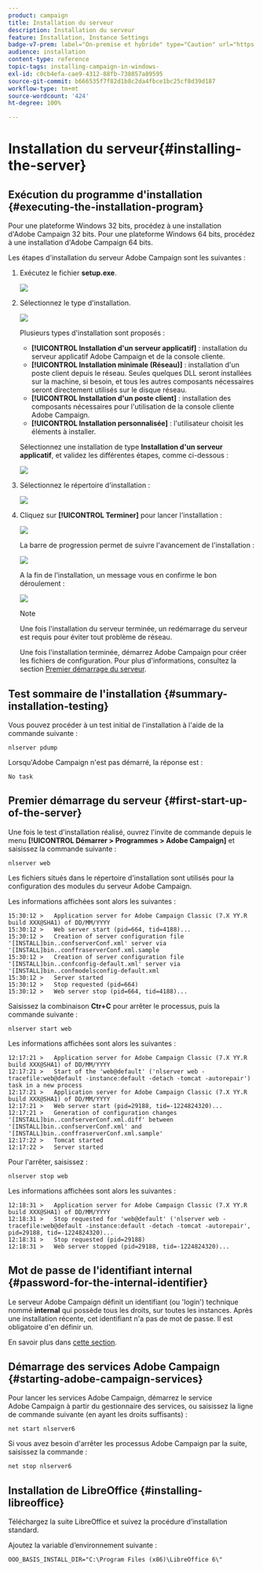 ```yaml
---
product: campaign
title: Installation du serveur
description: Installation du serveur
feature: Installation, Instance Settings
badge-v7-prem: label="On-premise et hybride" type="Caution" url="https://experienceleague.adobe.com/docs/campaign-classic/using/installing-campaign-classic/architecture-and-hosting-models/hosting-models-lp/hosting-models.html?lang=fr" tooltip="S’applique uniquement aux déploiements on-premise et hybrides"
audience: installation
content-type: reference
topic-tags: installing-campaign-in-windows-
exl-id: c0cb4efa-cae9-4312-88fb-738857a89595
source-git-commit: b666535f7f82d1b8c2da4fbce1bc25cf8d39d187
workflow-type: tm+mt
source-wordcount: '424'
ht-degree: 100%

---
```


# Installation du serveur{#installing-the-server}



## Exécution du programme d&#39;installation {#executing-the-installation-program}

Pour une plateforme Windows 32 bits, procédez à une installation d&#39;Adobe Campaign 32 bits. Pour une plateforme Windows 64 bits, procédez à une installation d&#39;Adobe Campaign 64 bits.

Les étapes d&#39;installation du serveur Adobe Campaign sont les suivantes :

1. Exécutez le fichier **setup.exe**.

   ![](assets/s_ncs_install_installer_01.png)

1. Sélectionnez le type d&#39;installation.

   ![](assets/s_ncs_install_installer_01a.png)

   Plusieurs types d&#39;installation sont proposés :

   * **[!UICONTROL Installation d&#39;un serveur applicatif]** : installation du serveur applicatif Adobe Campaign et de la console cliente.
   * **[!UICONTROL Installation minimale (Réseau)]** : installation d&#39;un poste client depuis le réseau. Seules quelques DLL seront installées sur la machine, si besoin, et tous les autres composants nécessaires seront directement utilisés sur le disque réseau.
   * **[!UICONTROL Installation d&#39;un poste client]** : installation des composants nécessaires pour l&#39;utilisation de la console cliente Adobe Campaign.
   * **[!UICONTROL Installation personnalisée]** : l&#39;utilisateur choisit les éléments à installer.

   Sélectionnez une installation de type **Installation d&#39;un serveur applicatif**, et validez les différentes étapes, comme ci-dessous :

   ![](assets/s_ncs_install_installer_02.png)

1. Sélectionnez le répertoire d&#39;installation :

   ![](assets/s_ncs_install_installer_03.png)

1. Cliquez sur **[!UICONTROL Terminer]** pour lancer l&#39;installation :

   ![](assets/s_ncs_install_installer_04.png)

   La barre de progression permet de suivre l&#39;avancement de l&#39;installation :

   ![](assets/s_ncs_install_installer_05.png)

   A la fin de l&#39;installation, un message vous en confirme le bon déroulement :

   ![](assets/s_ncs_install_installer_06.png)

   >[!NOTE]
   >
   >Une fois l&#39;installation du serveur terminée, un redémarrage du serveur est requis pour éviter tout problème de réseau.

   Une fois l&#39;installation terminée, démarrez Adobe Campaign pour créer les fichiers de configuration. Pour plus d&#39;informations, consultez la section [Premier démarrage du serveur](#first-start-up-of-the-server).

## Test sommaire de l&#39;installation {#summary-installation-testing}

Vous pouvez procéder à un test initial de l&#39;installation à l&#39;aide de la commande suivante :

```
nlserver pdump
```

Lorsqu&#39;Adobe Campaign n&#39;est pas démarré, la réponse est :

```
No task
```

## Premier démarrage du serveur {#first-start-up-of-the-server}

Une fois le test d&#39;installation réalisé, ouvrez l&#39;invite de commande depuis le menu **[!UICONTROL Démarrer > Programmes > Adobe Campaign]** et saisissez la commande suivante :

```
nlserver web
```

Les fichiers situés dans le répertoire d&#39;installation sont utilisés pour la configuration des modules du serveur Adobe Campaign.

Les informations affichées sont alors les suivantes :

```
15:30:12 >   Application server for Adobe Campaign Classic (7.X YY.R build XXX@SHA1) of DD/MM/YYYY
15:30:12 >   Web server start (pid=664, tid=4188)...
15:30:12 >   Creation of server configuration file '[INSTALL]bin..confserverConf.xml' server via '[INSTALL]bin..conffraserverConf.xml.sample
15:30:12 >   Creation of server configuration file '[INSTALL]bin..confconfig-default.xml' server via '[INSTALL]bin..confmodelsconfig-default.xml
15:30:12 >   Server started
15:30:12 >   Stop requested (pid=664)
15:30:12 >   Web server stop (pid=664, tid=4188)...
```

Saisissez la combinaison **Ctr+C** pour arrêter le processus, puis la commande suivante :

```
nlserver start web
```

Les informations affichées sont alors les suivantes :

```
12:17:21 >   Application server for Adobe Campaign Classic (7.X YY.R build XXX@SHA1) of DD/MM/YYYY
12:17:21 >   Start of the 'web@default' ('nlserver web -tracefile:web@default -instance:default -detach -tomcat -autorepair') task in a new process 
12:17:21 >   Application server for Adobe Campaign Classic (7.X YY.R build XXX@SHA1) of DD/MM/YYYY
12:17:21 >   Web server start (pid=29188, tid=-1224824320)...
12:17:21 >   Generation of configuration changes '[INSTALL]bin..confserverConf.xml.diff' between '[INSTALL]bin..confserverConf.xml' and '[INSTALL]bin..conffraserverConf.xml.sample'
12:17:22 >   Tomcat started
12:17:22 >   Server started
```

Pour l&#39;arrêter, saisissez :

```
nlserver stop web
```

Les informations affichées sont alors les suivantes :

```
12:18:31 >   Application server for Adobe Campaign Classic (7.X YY.R build XXX@SHA1) of DD/MM/YYYY
12:18:31 >   Stop requested for 'web@default' ('nlserver web -tracefile:web@default -instance:default -detach -tomcat -autorepair', pid=29188, tid=-1224824320)...
12:18:31 >   Stop requested (pid=29188)
12:18:31 >   Web server stopped (pid=29188, tid=-1224824320)...
```

## Mot de passe de l&#39;identifiant internal {#password-for-the-internal-identifier}

Le serveur Adobe Campaign définit un identifiant (ou &#39;login&#39;) technique nommé **internal** qui possède tous les droits, sur toutes les instances. Après une installation récente, cet identifiant n&#39;a pas de mot de passe. Il est obligatoire d&#39;en définir un.

En savoir plus dans [cette section](../../installation/using/configuring-campaign-server.md#internal-identifier).

## Démarrage des services Adobe Campaign {#starting-adobe-campaign-services}

Pour lancer les services Adobe Campaign, démarrez le service Adobe Campaign à partir du gestionnaire des services, ou saisissez la ligne de commande suivante (en ayant les droits suffisants) :

```
net start nlserver6
```

Si vous avez besoin d&#39;arrêter les processus Adobe Campaign par la suite, saisissez la commande :

```
net stop nlserver6
```

## Installation de LibreOffice {#installing-libreoffice}

Téléchargez la suite LibreOffice et suivez la procédure dʼinstallation standard.

Ajoutez la variable dʼenvironnement suivante :

```
OOO_BASIS_INSTALL_DIR="C:\Program Files (x86)\LibreOffice 6\"
```
